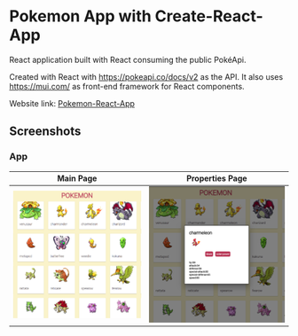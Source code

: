 # Pokemon App with Create-React-App

React application built with React consuming the public PokéApi.

Created with React with https://pokeapi.co/docs/v2 as the API. It also uses https://mui.com/ as front-end framework for React components.

Website link: [Pokemon-React-App](https://pokemon-react-dev.netlify.app/)

## Screenshots

### App

| Main Page   |      Properties Page      |
|--------------|:-------------------:|
| <img width="361" alt="Main" src="https://github.com/avahmetozdemir/pokemon-react-dev/blob/main/images/main.png?raw=true">    |  <img width="361" alt="Properties" src="https://github.com/avahmetozdemir/pokemon-react-dev/blob/main/images/properites.png?raw=true">       |
